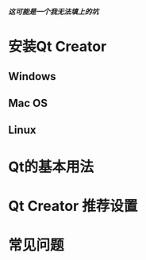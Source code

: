 ***这可能是一个我无法填上的坑***

# 安装Qt Creator
## Windows

## Mac OS

## Linux

# Qt的基本用法


# Qt Creator 推荐设置

# 常见问题
